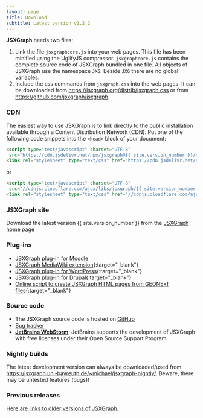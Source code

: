 ```yaml
---
layout: page
title: Download
subtitle: Latest version v1.2.2
---
```


**JSXGraph** needs two files:

1. Link the file `jsxgraphcore.js` into your web pages. This file has been minified using the UglifyJS compressor. `jsxgraphcore.js` contains the complete source code of JSXGraph bundled in one file. All objects of JSXGraph use the namespace `JXG`. Beside `JXG` there are no global variables.
2. Include the css commands from `jsxgraph.css` into the web pages. It can be downloaded from <https://jsxgraph.org/distrib/jsxgraph.css> or from <https://github.com/jsxgraph/jsxgraph>.

### CDN

The easiest way to use JSXGraph is to link directly to the public installation available through a Content Distribution Network (CDN). 
Put one of the following code snippets into the `<head>` block of your document:

```html
<script type="text/javascript" charset="UTF-8"
 src="https://cdn.jsdelivr.net/npm/jsxgraph@{{ site.version_number }}/distrib/jsxgraphcore.js"></script>
<link rel="stylesheet" type="text/css" href="https://cdn.jsdelivr.net/npm/jsxgraph@{{ site.version_number }}/distrib/jsxgraph.css" />
```

or

```html
<script type="text/javascript" charset="UTF-8"
 src="//cdnjs.cloudflare.com/ajax/libs/jsxgraph/{{ site.version_number }}/jsxgraphcore.js"></script>
<link rel="stylesheet" type="text/css" href="//cdnjs.cloudflare.com/ajax/libs/jsxgraph/{{ site.version_number }}/jsxgraph.css" />
```

### JSXGraph site
Download the latest version {{ site.version_number }} from the [JSXGraph home page](https://jsxgraph.org/distrib/jsxgraphcore.js)


### Plug-ins
* [JSXGraph plug-in for Moodle](https://github.com/jsxgraph/moodle-jsxgraph-plugin)
* [JSXGraph MediaWiki extension](https://www.mediawiki.org/wiki/Extension:JSXGraph){:target="_blank"}
* [JSXGraph plug-in for WordPress](https://wordpress.org/extend/plugins/jsxgraph){:target="_blank"}
* [JSXGraph plug-in for Drupal](https://drupal.org/project/jsxgraph){:target="_blank"}
* [Online script to create JSXGraph HTML pages from GEONExT files](http://did.mat.uni-bayreuth.de/~matthias/jsxgraph/creator){:target="_blank"}

### Source code

* The JSXGraph source code is hosted on [GitHub](https://github.com/jsxgraph/jsxgraph)
* [Bug tracker](https://github.com/jsxgraph/jsxgraph/issues)
* **[JetBrains WebStorm](https://www.jetbrains.com/webstorm/)**: JetBrains supports the development of JSXGraph with free licenses under their Open Source Support Program.

### Nightly builds

The latest development version can always be downloaded/used from <https://jsxgraph.uni-bayreuth.de/~michael/jsxgraph-nightly/>.
Beware, there may be untested features (bugs)!

### Previous releases

[Here are links to older versions of JSXGraph.](https://jsxgraph.org/wp/previousreleases/)
